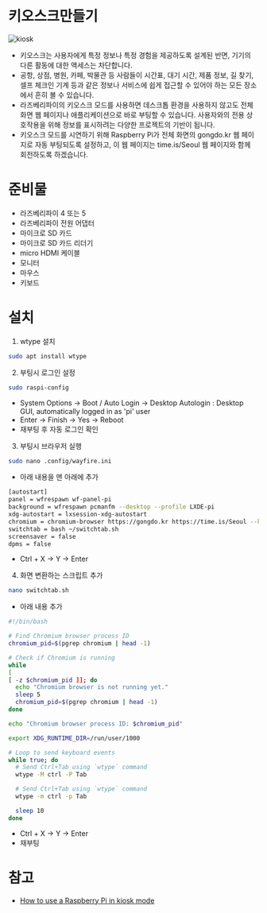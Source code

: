 # 키오스크만들기
![kiosk](https://www.raspberrypi.com/tutorials/tutorials/images/KIOSK-800x533.jpg)

- 키오스크는 사용자에게 특정 정보나 특정 경험을 제공하도록 설계된 반면, 기기의 다른 활동에 대한 액세스는 차단합니다. 
- 공항, 상점, 병원, 카페, 박물관 등 사람들이 시간표, 대기 시간, 제품 정보, 길 찾기, 셀프 체크인 기계 등과 같은 정보나 서비스에 쉽게 접근할 수 있어야 하는 모든 장소에서 흔히 볼 수 있습니다. 
- 라즈베리파이의 키오스크 모드를 사용하면 데스크톱 환경을 사용하지 않고도 전체 화면 웹 페이지나 애플리케이션으로 바로 부팅할 수 있습니다. 사용자와의 전용 상호작용을 위해 정보를 표시하려는 다양한 프로젝트의 기반이 됩니다.
- 키오스크 모드를 시연하기 위해 Raspberry Pi가 전체 화면의 gongdo.kr 웹 페이지로 자동 부팅되도록 설정하고, 이 웹 페이지는 time.is/Seoul 웹 페이지와 함께 회전하도록 하겠습니다.

# 준비물
- 라즈베리파이 4 또는 5
- 라즈베리파이 전원 어댑터
- 마이크로 SD 카드
- 마이크로 SD 카드 리더기
- micro HDMI 케이블
- 모니터
- 마우스 
- 키보드 

# 설치
1. wtype 설치
```bash
sudo apt install wtype 
```
2. 부팅시 로그인 설정 
```bash
sudo raspi-config
```
- System Options -> Boot / Auto Login -> Desktop Autologin : Desktop GUI, automatically logged in as 'pi' user
- Enter -> Finish -> Yes -> Reboot
- 재부팅 후 자동 로그인 확인
3. 부팅시 브라우저 실행
```bash
sudo nano .config/wayfire.ini
```
- 아래 내용을 맨 아래에 추가
```bash
[autostart]
panel = wfrespawn wf-panel-pi
background = wfrespawn pcmanfm --desktop --profile LXDE-pi
xdg-autostart = lxsession-xdg-autostart
chromium = chromium-browser https://gongdo.kr https://time.is/Seoul --kiosk --noerrdialogs --disable-infobars --no-first-run --ozone-platform=wayland --enable-features=OverlayScrollbar --start-maximized
switchtab = bash ~/switchtab.sh
screensaver = false
dpms = false
```
- Ctrl + X -> Y -> Enter
4. 화면 변환하는 스크립트 추가
```bash
nano switchtab.sh
```
- 아래 내용 추가
```bash
#!/bin/bash

# Find Chromium browser process ID
chromium_pid=$(pgrep chromium | head -1)

# Check if Chromium is running
while
[
[ -z $chromium_pid ]]; do
  echo "Chromium browser is not running yet."
  sleep 5
  chromium_pid=$(pgrep chromium | head -1)
done

echo "Chromium browser process ID: $chromium_pid"

export XDG_RUNTIME_DIR=/run/user/1000

# Loop to send keyboard events
while true; do
  # Send Ctrl+Tab using `wtype` command
  wtype -M ctrl -P Tab

  # Send Ctrl+Tab using `wtype` command
  wtype -m ctrl -p Tab

  sleep 10
done
```
- Ctrl + X -> Y -> Enter
- 재부팅 




# 참고 
- [How to use a Raspberry Pi in kiosk mode](https://www.raspberrypi.com/tutorials/how-to-use-a-raspberry-pi-in-kiosk-mode/)

